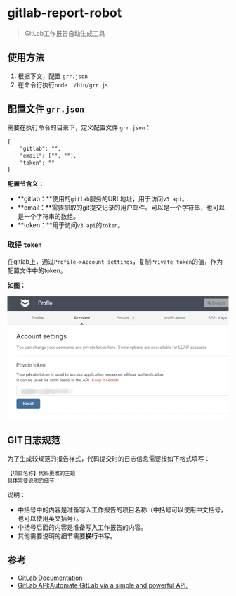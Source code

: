 # gitlab-report-robot #

> GitLab工作报告自动生成工具

## 使用方法 ##

1. 根据下文，配置 `grr.json`
2. 在命令行执行`node ./bin/grr.js`

## 配置文件 `grr.json` ##

需要在执行命令的目录下，定义配置文件 `grr.json`：

	{
	    "gitlab": "",
	    "email": ["", ""],
	    "token": ""
	}

**配置节含义：**

- **gitlab：**使用的`gitlab`服务的URL地址，用于访问`v3 api`。
- **email：**需要抓取的git提交记录的用户邮件。可以是一个字符串，也可以是一个字符串的数组。
- **token：**用于访问`v3 api`的`token`。

### 取得 `token` ###

在gitlab上，通过`Profile->Account settings`，复制`Private token`的值，作为配置文件中的token。

**如图：**

![取得 token](./get-token.png)

## GIT日志规范 ##

为了生成较规范的报告样式，代码提交时的日志信息需要按如下格式填写：

	【项目名称】代码更改的主题
	具体需要说明的细节

说明：

- 中括号中的内容是准备写入工作报告的项目名称（中括号可以使用中文括号，也可以使用英文括号）。
- 中括号后面的内容是准备写入工作报告的内容。
- 其他需要说明的细节需要**换行**书写。

## 参考 ##

- [GitLab Documentation](http://docs.gitlab.com/ce/)
- [GitLab API:Automate GitLab via a simple and powerful API.](http://docs.gitlab.com/ce/api/README.html)
